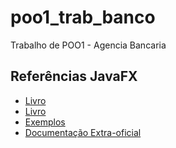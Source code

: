 # poo1_trab_banco

Trabalho de POO1 - Agencia Bancaria

## Referências JavaFX
* [Livro](https://pt.br1lib.org/book/18121467/2ab497 "The Definitive Guide - JavaFX17")
* [Livro](https://pt.br1lib.org/book/5441594/64c7e1 "Mastering JavaFX10")
* [Exemplos](https://github.com/jjenkov/javafx-examples)
* [Documentação Extra-oficial](https://fxdocs.github.io/docs/html5)


